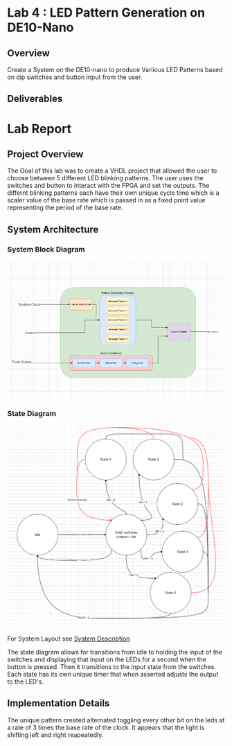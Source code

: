 # Lab 4 : LED Pattern Generation on DE10-Nano

## Overview 
Create a System on the DE10-nano to produce Variious LED Patterns based on dip switches and button input from the user. 

## Deliverables





# Lab Report

## Project Overview
The Goal of this lab was to create a VHDL project that allowed the user to choose between 5 different LED blinking patterns. The user uses the switches and button to interact with the FPGA and set the outputs. The differnt blinking patterns each have their own unique cycle time which is a scaler value of the base rate which is passed in as a fixed point value representing the period of the base rate. 

## System Architecture 

### System Block Diagram
![Lab-4 System Block Diagram](./assets/Lab_4_System_Block_diagram.png)
### State Diagram
![Lab-4 State Diagram](./assets/Lab_4_State_Diagram.png)

 For System Layout see [System Description](./assets/led_patterns.html)

 The state diagram allows for transitions from idle to holding the input of the switches and displaying that input on the LEDs for a second when the button is pressed. Then it transitions to the input state from the switches. Each state has its own unique timer that when asserted adjusts the output to the LED's.

 ## Implementation Details
 The unique pattern created alternated toggling every other bit on the leds at a rate of 3 times the base rate of the clock. It appears that the light is shifting left and right reapeatedly. 
